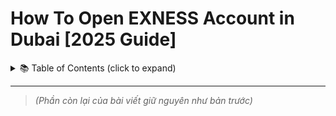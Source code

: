 # How To Open EXNESS Account in Dubai [2025 Guide]

<details>
<summary>📚 Table of Contents (click to expand)</summary>

- [✅ Why Choose Exness in Dubai?](#-why-choose-exness-in-dubai)
- [📋 Requirements To Open an Exness Account in Dubai](#-requirements-to-open-an-exness-account-in-dubai)
- [🛠️ Step-by-Step: How To Open an Exness Account in Dubai](#️-step-by-step-how-to-open-an-exness-account-in-dubai)
  - [1. 👉 Go to the Official Exness Website](#1--go-to-the-official-exness-website)
  - [2. 📬 Register with Your Email and Set a Password](#2--register-with-your-email-and-set-a-password)
  - [3. 📱 Verify Your Phone Number](#3--verify-your-phone-number)
  - [4. 🆔 Upload Your ID and Proof of Residence](#4--upload-your-id-and-proof-of-residence)
  - [5. 💸 Make Your First Deposit](#5--make-your-first-deposit)
- [💼 Which Exness Account is Best for UAE Traders?](#-which-exness-account-is-best-for-uae-traders)
- [🕋 Is Exness Halal and Shariah-Compliant?](#-is-exness-halal-and-shariah-compliant)
- [🔐 Is Exness Legal in Dubai?](#-is-exness-legal-in-dubai)
- [📞 Exness Dubai Customer Support](#-exness-dubai-customer-support)
- [📈 Start Trading With Exness in Dubai Today!](#-start-trading-with-exness-in-dubai-today)
- [❓ FAQs – Exness Dubai Account](#-faqs--exness-dubai-account)
- [🔚 Final Thoughts](#-final-thoughts)

</details>

---

> *(Phần còn lại của bài viết giữ nguyên như bản trước)*  
